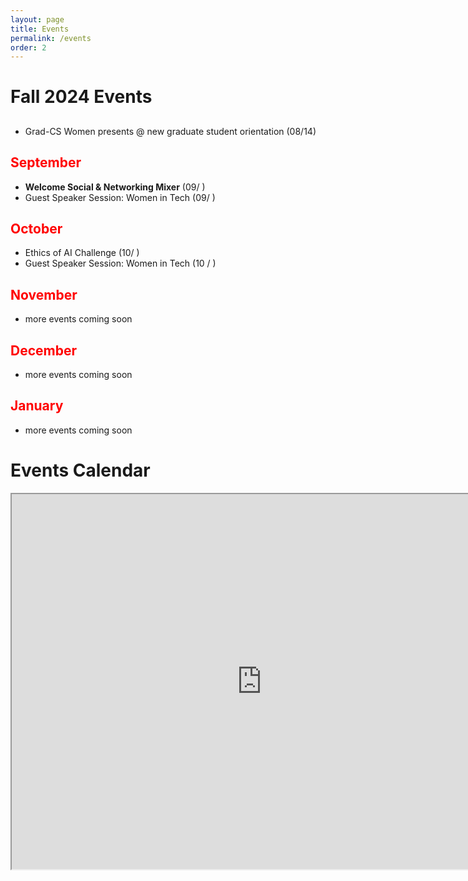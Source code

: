 ```yaml
---
layout: page
title: Events
permalink: /events
order: 2
---
```

# Fall 2024 Events
## <span style="color: red;"><August></span>
* Grad-CS Women presents @ new graduate student orientation (08/14)

## <span style="color: red;">September</span> 
* **Welcome Social & Networking Mixer** (09/ )
* Guest Speaker Session: Women in Tech (09/ )

## <span style="color: red;">October</span>
* Ethics of AI Challenge (10/ )
* Guest Speaker Session: Women in Tech (10 / )

## <span style="color: red;">November</span>
- more events coming soon

## <span style="color: red;">December</span>
- more events coming soon
  
## <span style="color: red;">January</span>
- more events coming soon


<!-- 

# Technical Workshop Series
If you are looking for information about our technical workshop series, take a look at the [workshop series master repository](https://github.com/CSWomenUMass/tech-skills-workshops). Make sure you take a look at the [bootcamp](https://github.com/CSWomenUMass/bootcamp) first. All scheduled events are listed on the calendar below.   -->


# Events Calendar

<iframe src="https://calendar.google.com/calendar/embed?src=uofuwomenincs%40gmail.com&ctz=America%2FDenver"  style="border: 2" width="800" height="600" frameborder="2" scrolling="no"></iframe>

